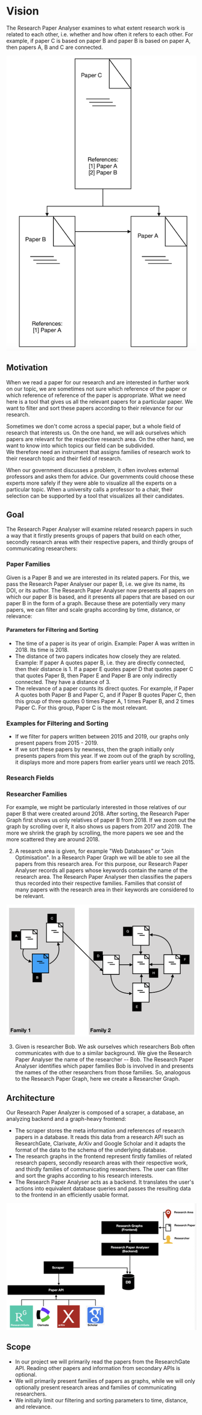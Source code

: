 # Vision
The Research Paper Analyser examines to what extent research work is related to each other, 
i.e. whether and how often it refers to each other. 
For example, if paper C is based on paper B and paper B is based on paper A, then papers A, B and C are connected. 

![../img/img_01.png](../img/img_01.png)

## Motivation
When we read a paper for our research and are interested in further work on our topic, 
we are sometimes not sure which reference of the paper or which reference of reference of the paper is appropriate. 
What we need here is a tool that gives us all the relevant papers for a particular paper. 
We want to filter and sort these papers according to their relevance for our research.

Sometimes we don't come across a special paper, but a whole field of research that interests us. 
On the one hand, we will ask ourselves which papers are relevant for the respective research area. 
On the other hand, we want to know into which topics our field can be subdivided.  
We therefore need an instrument that assigns families of research work to their research topic and their field of research.

When our government discusses a problem, it often involves external professors and asks them for advice. 
Our governments could choose these experts more safely if they were able to visualize all the experts on a particular topic. 
When a university calls a professor to a chair, their selection can be supported by a tool that visualizes all their candidates. 

## Goal
The Research Paper Analyser will examine related research papers in such a way that it firstly presents groups of 
papers that build on each other, secondly research areas with their respective papers, and thirdly groups of 
communicating researchers:

### Paper Families
Given is a Paper B and we are interested in its related papers. 
For this, we pass the Research Paper Analyser our paper B, i.e. we give its name, its DOI, or its author.
The Research Paper Analyser now presents all papers on which our paper B is based, and it presents all papers 
that are based on our paper B in the form of a graph.
Because these are potentially very many papers, we can filter and scale graphs according by time, distance, or relevance: 

#### Parameters for Filtering and Sorting
- The time of a paper is its year of origin. 
Example: Paper A was written in 2018. Its time is 2018.
- The distance of two papers indicates how closely they are related. 
Example: If paper A quotes paper B, i.e. they are directly connected, then their distance is 1. 
If a paper E quotes paper D that quotes paper C that quotes Paper B, then Paper E and Paper B are only indirectly connected.
They have a distance of 3. 
- The relevance of a paper counts its direct quotes. 
For example, if Paper A quotes both Paper B and Paper C, and if Paper B quotes Paper C, 
then this group of three quotes 0 times Paper A, 1 times Paper B, and 2 times Paper C. 
For this group, Paper C is the most relevant.

### Examples for Filtering and Sorting
- If we filter for papers written between 2015 and 2019, our graphs only present papers from 2015 - 2019.
- If we sort these papers by newness, then the graph initially only presents papers from this year.
 If we zoom out of the graph by scrolling, it displays more and more papers from earlier years until we reach 2015.   

### Research Fields
### Researcher Families

For example, we might be particularly interested in those relatives of our paper B that were created around 2018. 
After sorting, the Research Paper Graph first shows us only relatives of paper B from 2018. 
If we zoom out the graph by scrolling over it, it also shows us papers from 2017 and 2019. 
The more we shrink the graph by scrolling, the more papers we see and the more scattered they are around 2018.

2. A research area is given, for example "Web Databases" or "Join Optimisation". 
In a Research Paper Graph we will be able to see all the papers from this research area. 
For this purpose, our Research Paper Analyser records all papers whose keywords contain the name of the research area. 
The Research Paper Analyser then classifies the papers thus recorded into their respective families. 
Families that consist of many papers with the research area in their keywords are considered to be relevant.

![../img/img_02.png](../img/img_02.png)

3. Given is researcher Bob. 
We ask ourselves which researchers Bob often communicates with due to a similar background. 
We give the Research Paper Analyser the name of the researcher -- Bob. 
The Research Paper Analyser identifies which paper families Bob is involved in and presents the names of the other 
researchers from those families. 
So, analogous to the Research Paper Graph, here we create a Researcher Graph. 

## Architecture
Our Research Paper Analyzer is composed of a scraper, a database, an analyzing backend and a graph-heavy frontend:
- The scraper stores the meta information and references of research papers in a database. 
It reads this data from a research API such as ResearchGate, Clarivate, ArXiv and Google Scholar and it 
adapts the format of the data to the schema of the underlying database. 
- The research graphs in the frontend represent firstly families of related research papers, 
secondly research areas with their respective work, 
and thirdly families of communicating researchers. 
The user can filter and sort the graphs according to his research interests. 
- The Research Paper Analyser acts as a backend. 
It translates the user's actions into equivalent database queries and 
passes the resulting data to the frontend in an efficiently usable format. 

![../img/img_03.png](../img/img_03.png)

## Scope
- In our project we will primarily read the papers from the ResearchGate API. 
Reading other papers and information from secondary APIs is optional. 
- We will primarily present families of papers as graphs, while we will only optionally present research areas and 
families of communicating researchers.
- We initially limit our filtering and sorting parameters to time, distance, and relevance.

